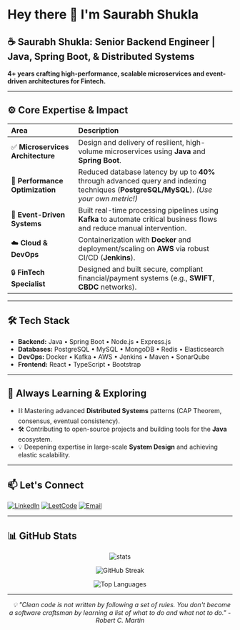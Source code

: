 # Hey there 👋 I'm Saurabh Shukla

## ☕ Saurabh Shukla: Senior Backend Engineer | Java, Spring Boot, & Distributed Systems

**4+ years crafting high-performance, scalable microservices and event-driven architectures for Fintech.**

---

## ⚙️ Core Expertise & Impact

|  Area | Description |
|  :--- | :--- |
| ✅  **Microservices Architecture** | Design and delivery of resilient, high-volume microservices using **Java** and **Spring Boot**. |
| 🚀  **Performance Optimization** | Reduced database latency by up to **40%** through advanced query and indexing techniques (**PostgreSQL/MySQL**). *(Use your own metric!)* |
| 🧠  **Event-Driven Systems** | Built real-time processing pipelines using **Kafka** to automate critical business flows and reduce manual intervention. |
| ☁️  **Cloud & DevOps** | Containerization with **Docker** and deployment/scaling on **AWS** via robust CI/CD (**Jenkins**). |
| 🔒  **FinTech Specialist** | Designed and built secure, compliant financial/payment systems (e.g., **SWIFT**, **CBDC** networks). |

---

## 🛠️ Tech Stack

- **Backend:** Java • Spring Boot • Node.js • Express.js
- **Databases:** PostgreSQL • MySQL • MongoDB • Redis • Elasticsearch
- **DevOps:** Docker • Kafka • AWS • Jenkins • Maven • SonarQube
- **Frontend:** React • TypeScript • Bootstrap

---

## 🎯 Always Learning & Exploring

- ⛓️ Mastering advanced **Distributed Systems** patterns (CAP Theorem, consensus, eventual consistency).
- 🛠️ Contributing to open-source projects and building tools for the **Java** ecosystem.
- 💡 Deepening expertise in large-scale **System Design** and achieving elastic scalability.

---

## 📫 Let's Connect

[![LinkedIn](https://img.shields.io/badge/LinkedIn-%230077B5.svg?style=for-the-badge&logo=linkedin&logoColor=white)](https://www.linkedin.com/in/saurabh1515/)
[![LeetCode](https://img.shields.io/badge/LeetCode-FFA116?style=for-the-badge&logo=leetcode&logoColor=white)](https://leetcode.com/s1gma)
[![Email](https://img.shields.io/badge/Email-D14836?style=for-the-badge&logo=gmail&logoColor=white)](mailto:saurabhshukla1515@gmail.com)

---

## 📊 GitHub Stats

<div align="center">
  
![stats](https://github-readme-stats.vercel.app/api?username=saurabh1515&theme=react&hide_border=true&include_all_commits=true&count_private=true)

![GitHub Streak](https://github-readme-streak-stats.herokuapp.com/?user=saurabh1515&theme=react&hide_border=true)

![Top Languages](https://github-readme-stats.vercel.app/api/top-langs/?username=saurabh1515&theme=react&hide_border=true&layout=compact&langs_count=8)

</div>

---

<div align="center">
  <i>💡 "Clean code is not written by following a set of rules. You don't become a software craftsman by learning a list of what to do and what not to do." - Robert C. Martin</i>
</div>
